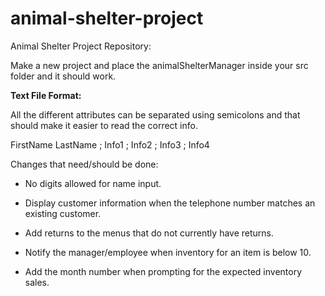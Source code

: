 # animal-shelter-project
Animal Shelter Project Repository:

Make a new project and place the animalShelterManager inside your src folder and it should work.

**Text File Format:**

All the different attributes can be separated using semicolons and that should make it easier to read the correct info.

FirstName LastName ; Info1 ; Info2 ; Info3 ; Info4

Changes that need/should be done:

* No digits allowed for name input.

* Display customer information when the telephone number matches an existing customer.

* Add returns to the menus that do not currently have returns.

* Notify the manager/employee when inventory for an item is below 10.

* Add the month number when prompting for the expected inventory sales.

